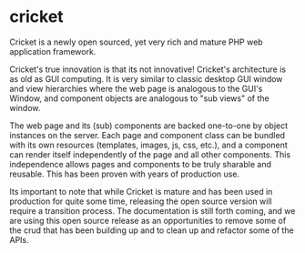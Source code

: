 cricket
=======

Cricket is a newly open sourced, yet very rich and mature PHP web application framework.

Cricket's true innovation is that its not innovative! Cricket's architecture is as old as GUI computing. It is very similar to classic desktop GUI window and view hierarchies where the web page is analogous to the GUI's Window, and component objects are analogous to "sub views" of the window.

The web page and its (sub) components are backed one-to-one by object instances on the server. Each page and component class can be bundled with its own resources (templates, images, js, css, etc.), and a component can render itself independently of the page and all other components. This independence allows pages and components to be truly sharable and reusable. This has been proven with years of production use.

Its important to note that while Cricket is mature and has been used in production for quite some time, releasing the open source version will require a transition process. The documentation is still forth coming, and we are using this open source release as an opportunities to remove some of the crud that has been building up and to clean up and refactor some of the APIs.

